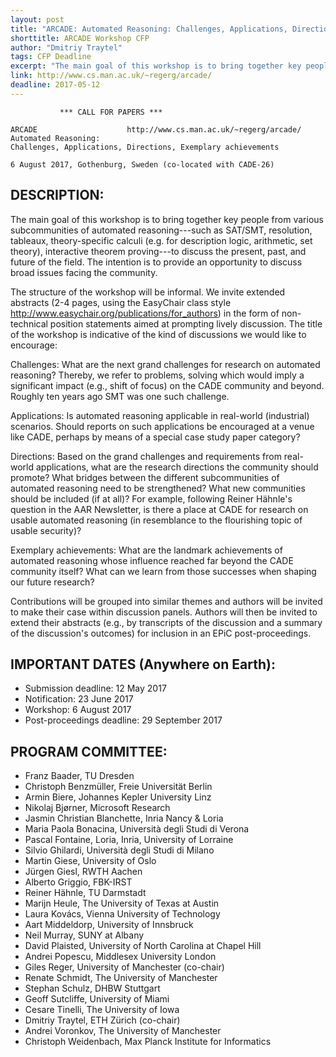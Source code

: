 ```yaml
---
layout: post
title: "ARCADE: Automated Reasoning: Challenges, Applications, Directions, Exemplary Achievements CFP"
shorttitle: ARCADE Workshop CFP
author: "Dmitriy Traytel"
tags: CFP Deadline
excerpt: "The main goal of this workshop is to bring together key people from various sub-communities of automated reasoning—such as SAT/SMT, resolution, tableaux, theory-specific calculi (e.g. for description logic, arithmetic, set theory), interactive theorem proving—to discuss the present, past, and future of the field."
link: http://www.cs.man.ac.uk/~regerg/arcade/
deadline: 2017-05-12
---
```

               *** CALL FOR PAPERS ***

    ARCADE                    http://www.cs.man.ac.uk/~regerg/arcade/
    Automated Reasoning:
    Challenges, Applications, Directions, Exemplary achievements

    6 August 2017, Gothenburg, Sweden (co-located with CADE-26)

## DESCRIPTION:

The main goal of this workshop is to bring together key people
from various subcommunities of automated reasoning---such as
SAT/SMT, resolution, tableaux, theory-specific calculi (e.g. for
description logic, arithmetic, set theory), interactive theorem
proving---to discuss the present, past, and future of the field.
The intention is to provide an opportunity to discuss broad
issues facing the community.

The structure of the workshop will be informal. We invite
extended abstracts (2-4 pages, using the EasyChair class style
http://www.easychair.org/publications/for_authors) in the form
of non-technical position statements aimed at prompting lively
discussion. The title of the workshop is indicative of the kind
of discussions we would like to encourage:

Challenges: What are the next grand challenges for research on
automated reasoning? Thereby, we refer to problems, solving
which would imply a significant impact (e.g., shift of focus) on
the CADE community and beyond. Roughly ten years ago SMT was one
such challenge.

Applications: Is automated reasoning applicable in real-world
(industrial) scenarios. Should reports on such applications be
encouraged at a venue like CADE, perhaps by means of a special
case study paper category?

Directions: Based on the grand challenges and requirements from
real-world applications, what are the research directions the
community should promote? What bridges between the different
subcommunities of automated reasoning need to be strengthened?
What new communities should be included (if at all)? For
example, following Reiner Hähnle's question in the AAR
Newsletter, is there a place at CADE for research on usable
automated reasoning (in resemblance to the flourishing topic of
usable security)?

Exemplary achievements: What are the landmark achievements of
automated reasoning whose influence reached far beyond the CADE
community itself? What can we learn from those successes when
shaping our future research?

Contributions will be grouped into similar themes and authors
will be invited to make their case within discussion panels.
Authors will then be invited to extend their abstracts (e.g., by
transcripts of the discussion and a summary of the discussion's
outcomes) for inclusion in an EPiC post-proceedings.

## IMPORTANT DATES (Anywhere on Earth):

+ Submission deadline:       12 May 2017
+ Notification:              23 June 2017
+ Workshop:                   6 August 2017
+ Post-proceedings deadline: 29 September 2017

## PROGRAM COMMITTEE:

+ Franz Baader, TU Dresden
+ Christoph Benzmüller, Freie Universität Berlin
+ Armin Biere, Johannes Kepler University Linz
+ Nikolaj Bjørner, Microsoft Research
+ Jasmin Christian Blanchette, Inria Nancy & Loria
+ Maria Paola Bonacina, Università degli Studi di Verona
+ Pascal Fontaine, Loria, Inria, University of Lorraine
+ Silvio Ghilardi, Università degli Studi di Milano
+ Martin Giese, University of Oslo
+ Jürgen Giesl, RWTH Aachen
+ Alberto Griggio, FBK-IRST
+ Reiner Hähnle, TU Darmstadt
+ Marijn Heule, The University of Texas at Austin
+ Laura Kovács, Vienna University of Technology
+ Aart Middeldorp, University of Innsbruck
+ Neil Murray, SUNY at Albany
+ David Plaisted, University of North Carolina at Chapel Hill
+ Andrei Popescu, Middlesex University London
+ Giles Reger, University of Manchester (co-chair)
+ Renate Schmidt, The University of Manchester
+ Stephan Schulz, DHBW Stuttgart
+ Geoff Sutcliffe, University of Miami
+ Cesare Tinelli, The University of Iowa
+ Dmitriy Traytel, ETH Zürich (co-chair)
+ Andrei Voronkov, The University of Manchester
+ Christoph Weidenbach, Max Planck Institute for Informatics
